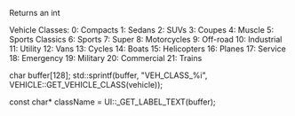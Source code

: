 Returns an int

Vehicle Classes:
0: Compacts
1: Sedans
2: SUVs
3: Coupes
4: Muscle
5: Sports Classics
6: Sports
7: Super
8: Motorcycles
9: Off-road
10: Industrial
11: Utility
12: Vans
13: Cycles
14: Boats
15: Helicopters
16: Planes
17: Service
18: Emergency
19: Military
20: Commercial
21: Trains

char buffer[128];
std::sprintf(buffer, "VEH_CLASS_%i", VEHICLE::GET_VEHICLE_CLASS(vehicle));

const char* className = UI::_GET_LABEL_TEXT(buffer);